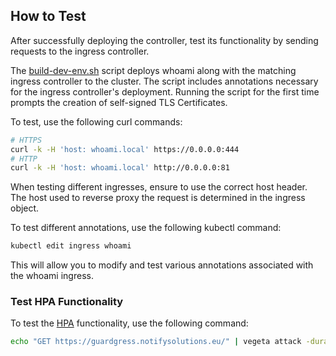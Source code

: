 ## How to Test

After successfully deploying the controller, test its functionality by sending requests 
to the ingress controller.

The [build-dev-env.sh](build-dev-env.sh) script deploys whoami along with the matching ingress 
controller to the cluster. The script includes annotations necessary for 
the ingress controller's deployment. Running the script for the first time 
prompts the creation of self-signed TLS Certificates.

To test, use the following curl commands:
```sh
# HTTPS
curl -k -H 'host: whoami.local' https://0.0.0.0:444
# HTTP
curl -k -H 'host: whoami.local' http://0.0.0.0:81
```

When testing different ingresses, ensure to use the correct host header. 
The host used to reverse proxy the request is determined in the ingress object.

To test different annotations, use the following kubectl command:
```sh
kubectl edit ingress whoami
```

This will allow you to modify and test various annotations associated 
with the whoami ingress.

### Test HPA Functionality
To test the [HPA](../k8s/guardgress-deployment-hpa.yaml) functionality, use the following command:
```sh
echo "GET https://guardgress.notifysolutions.eu/" | vegeta attack -duration=120s -rate=100/1s
```